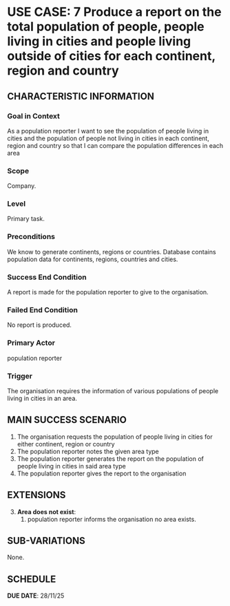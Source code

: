 # USE CASE: 7 Produce a report on the total population of people, people living in cities and people living outside of cities for each continent, region and country

## CHARACTERISTIC INFORMATION

### Goal in Context

As a population reporter I want to see the population of people living in cities and the population of people not living in cities in each continent, region and country so that I can compare the population differences in each area

### Scope

Company.

### Level

Primary task.

### Preconditions

We know to generate continents, regions or countries. Database contains population data for continents, regions, countries and cities.

### Success End Condition

A report is made for the population reporter to give to the organisation.

### Failed End Condition

No report is produced.

### Primary Actor

population reporter

### Trigger

The organisation requires the information of various populations of people living in cities in an area.

## MAIN SUCCESS SCENARIO

1. The organisation requests the population of people living in cities for either continent, region or country
2. The population reporter notes the given area type
3. The population reporter generates the report on the population of people living in cities in said area type
4. The population reporter gives the report to the organisation

## EXTENSIONS

3. **Area does not exist**:
    1. population reporter informs the organisation no area exists.

## SUB-VARIATIONS

None.

## SCHEDULE

**DUE DATE**: 28/11/25